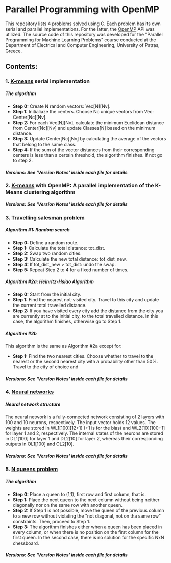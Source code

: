 # Parallel Programming with OpenMP

This repository lists 4 problems solved using C. Each problem has its own serial and parallel implementations. For the latter, the [OpenMP](https://www.openmp.org/) API was utilized.
The source code of this repository was developed for the "Parallel Programming for Machine Learning Problems" course conducted at the Department of Electrical and Computer Engineering, University of Patras, Greece.

## Contents:
### 1. **[K-means](https://en.wikipedia.org/wiki/K-means_clustering) serial implementation**
##### The algorithm
- **Step 0:** Create N random vectors: Vec[N][Nv].
- **Step 1:** Initialiaze the centers. Choose Nc unique vectors from Vec: Center[Nc][Nv].
- **Step 2:** For each Vec[N][Nv], calculate the minimum Euclidean distance from Center[Nc][Nv] and update Classes[N] based on the minimum distance.
- **Step 3:** Update Center[Nc][Nv] by calculating the average of the vectors that belong to the same class.
- **Step 4:** If the sum of the vector distances from their corresponding centers is less than a certain threshold, the algorithm finishes. If not go to step 2.
##### Versions: _See 'Version Notes' inside each file for details_
### 2. **[K-means](https://en.wikipedia.org/wiki/K-means_clustering) with OpenMP:** A parallel implementation of the K-Means clustering algorithm
##### Versions: _See 'Version Notes' inside each file for details_
### 3. **[Travelling salesman problem](https://en.wikipedia.org/wiki/Travelling_salesman_problem)**
##### Algorithm #1: Random search
- **Step 0:** Define a random route.
- **Step 1:** Calculate the total distance: tot_dist.
- **Step 2:** Swap two random cities.
- **Step 3:** Calculate the new total distance: tot_dist_new.
- **Step 4:** If tot_dist_new > tot_dist: undo the swap.
- **Step 5:** Repeat Step 2 to 4 for a fixed number of times.
##### Algorithm #2a: Heinritz-Hsiao Algorithm
- **Step 0:** Start from the initial city.
- **Step 1:** Find the nearest not-visited city. Travel to this city and update the current total travelled distance.
- **Step 2:** If you have visited every city add the distance from the city you are currently at to the initial city, to the total travelled distance. In this case, the algorithm finishes, otherwise go to Step 1.
##### Algorithm #2b
This algorithm is the same as Algorithm #2a except for:
- **Step 1:** Find the two nearest cities. Choose whether to travel to the nearest or the second nearest city with a probability other than 50%. Travel to the city of choice and
##### Versions: _See 'Version Notes' inside each file for details_
### 4. **[Neural networks](https://en.wikipedia.org/wiki/Artificial_neural_network)** 
##### Neural network structure
The neural network is a fully-connected network consisting of 2 layers with 100 and 10 neurons, respectively. The input vector holds 12 values. The weights are stored in WL1[100][12+1] (+1 is for the bias) and WL2[10][100+1] for layer 1 and 2, respectively. The internal states of the neurons are stored in DL1[100] for layer 1 and DL2[10] for layer 2, whereas their corresponding outputs in OL1[100] and OL2[10].
##### Versions: _See 'Version Notes' inside each file for details_
### 5. **[N queens problem](https://en.wikipedia.org/wiki/Eight_queens_puzzle)** 
##### The algorithm
- **Step 0:** Place a queen to (1,1), first row and first column, that is.
- **Step 1:** Place the next queen to the next column without being neither diagonally nor on the same row with another queen.
- **Step 2:** If Step 1 is not possible, move the queen of the previous column to a new row without violating the "not diagonal, not on tha same row" constraints. Then, proceed to Step 1.
- **Step 3:** The algorithm finishes either when a queen has been placed in every column, or when there is no position on the first column for the first queen. In the second case, there is no solution for the specific NxN chessboard.
##### Versions: _See 'Version Notes' inside each file for details_
